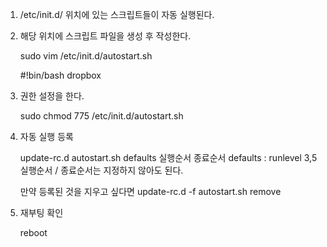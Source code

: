 
1. /etc/init.d/ 위치에 있는 스크립트들이 자동 실행된다.
2. 해당 위치에 스크립트 파일을 생성 후 작성한다.

	sudo vim /etc/init.d/autostart.sh
	
	#!bin/bash
	dropbox


3. 권한 설정을 한다. 

	sudo chmod 775 /etc/init.d/autostart.sh

4. 자동 실행 등록

	update-rc.d autostart.sh defaults 실행순서 종료순서
	defaults : runlevel 3,5
	실행순서 / 종료순서는 지정하지 않아도 된다.

	만약 등록된 것을 지우고 싶다면
	update-rc.d -f autostart.sh remove

5. 재부팅 확인

	reboot
